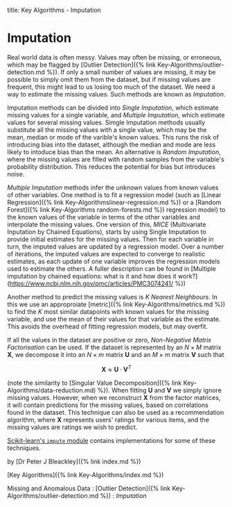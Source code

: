title: Key Algorithms - Imputation

# Imputation

Real world data is often messy. Values may often be missing, or erroneous, which may be flagged by [Outlier Detection]({% link Key-Algorithms/outlier-detection.md %}). If only a small number of values are missing, it may be possible to simply omit them from the dataset, but if missing values are frequent, this might lead to us losing too much of the dataset. We need a way to estimate the missing values. Such methods are known as *Imputation*.

Imputation methods can be divided into *Single Imputation*, which estimate missing values for a single variable, and *Multiple Imputation*, which estimate values for several missing values. 
Simgle Imputation methods usually substitute all the missing values with a single value, which may be the mean, median or mode of the varible's known values. This runs the risk of introducing bias into the dataset, although the median and mode are less likely to intoduce bias than the mean. An alternative is *Random Imputation*, where the missing values are filled with random samples from the variable's probability distribution. This reduces the potential for bias but introduces noise.

*Multiple Imputation* methods infer the unknown values from known values of other variables. One method is to fit a regression model (such as [Linear Regression]({% link Key-Algorithmslinear-regression.md %}) or a [Random Forest]({% link Key-Algorithms random-forests.md %}) regression model) to the known values of the variable in terms of the other variables and interpolate the missing values. One version of this, *MICE* (Multivariate Inputation by Chained Equations), starts by using Single Imputation to provide initial estimates for the missing values. Then for each variable in turn, the imputed values are updated by a regression model. Over a number of iterations, the imputed values are expected to converge to realistic estimates, as each update of one variable improves the regression models used to estimate the others. A fuller description can be found in [Multiple imputation by chained equations: what is it and how does it work?](https://www.ncbi.nlm.nih.gov/pmc/articles/PMC3074241/ %})

Another method to predict the missing values is *K Nearest Neighbours*. In this we use an approproiate [metric]({% link Key-Algorithms/metrics.md %}) to find the $K$ most similar datapoints with known values for the missing variable, and use the mean of their values for that variable as the estimate. This avoids the overhead of fitting regression models, but may overfit.

If all the values in the dataset are positive or zero, *Non-Negative Matrix Factorisation* can be used. If the dataset is represented by an $N \times M$ matrix $\mathbf{X}$, we decompose it into an $N \times m$ matrix $\mathbf{U}$  and an $M \times m$ matrix $\mathbf{V}$ such that

$$\mathbf{X} \approx \mathbf{U} \cdot \mathbf{V}^{T}$$

(note the similarity to [Singular Value Decomposition]({% link Key-Algorithms/data-reduction.md) %}). When fitting $\mathbf{U}$ and $\mathbf{V}$ we simply ignore missing values. However, when we reconstruct $\mathbf{X}$ from the factor matrices, it will contain predictions for the missing values, based on correlations found in the dataset. This technique can also be used as a recommendation algorithm, where $\mathbf{X}$ represents users' ratings for various items, and the missing values are ratings we wish to predict.

[Scikit-learn's `impute` module](https://scikit-learn.org/stable/modules/impute.html) contains implementations for some of these techniques.

by [Dr Peter J Bleackley]({% link index.md %})

[Key Algorithms]({% link Key-Algorithms/index.md %})


Missing and Anomalous Data 
: [Outlier Detection]({% link Key-Algorithms/outlier-detection.md %})
: *Imputation*
